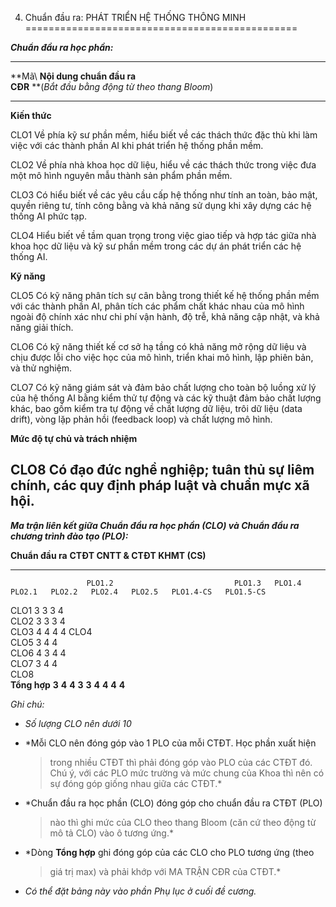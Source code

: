 4. Chuẩn đầu ra: PHÁT TRIỂN HỆ THỐNG THÔNG MINH
===============================================

***Chuẩn đầu ra học phần:***

  -------------------------------------------------------------------------------------------------------------------------------------------------------------------------------------------------------------------------------------------------------------------------------------------------------------------------
  **Mã\                              **Nội dung chuẩn đầu ra\
  CĐR**                              **(*Bắt đầu bằng động từ theo thang Bloom*)
  ---------------------------------- --------------------------------------------------------------------------------------------------------------------------------------------------------------------------------------------------------------------------------------------------------------------------------------
  **Kiến thức**                      

  CLO1                               Về phía kỹ sư phần mềm, hiểu biết về các thách thức đặc thù khi làm việc với các thành phần AI khi phát triển hệ thống phần mềm.

  CLO2                               Về phía nhà khoa học dữ liệu, hiểu về các thách thức trong việc đưa một mô hình nguyên mẫu thành sản phẩm phần mềm.

  CLO3                               Có hiểu biết về các yêu cầu cấp hệ thống như tính an toàn, bảo mật, quyền riêng tư, tính công bằng và khả năng sử dụng khi xây dựng các hệ thống AI phức tạp.

  CLO4                               Hiểu biết về tầm quan trọng trong việc giao tiếp và hợp tác giữa nhà khoa học dữ liệu và kỹ sư phần mềm trong các dự án phát triển các hệ thống AI.

  **Kỹ năng**                        

  CLO5                               Có kỹ năng phân tích sự cân bằng trong thiết kế hệ thống phần mềm với các thành phần AI, phân tích các phẩm chất khác nhau của mô hình ngoài độ chính xác như chi phí vận hành, độ trễ, khả năng cập nhật, và khả năng giải thích.

  CLO6                               Có kỹ năng thiết kế cơ sở hạ tầng có khả năng mở rộng dữ liệu và chịu được lỗi cho việc học của mô hình, triển khai mô hình, lập phiên bản, và thử nghiệm.

  CLO7                               Có kỹ năng giám sát và đảm bảo chất lượng cho toàn bộ luồng xử lý của hệ thống AI bằng kiểm thử tự động và các kỹ thuật đảm bảo chất lượng khác, bao gồm kiểm tra tự động về chất lượng dữ liệu, trôi dữ liệu (data drift), vòng lặp phản hồi (feedback loop) và chất lượng mô hình.

  **Mức độ tự chủ và trách nhiệm**   

  CLO8                               Có đạo đức nghề nghiệp; tuân thủ sự liêm chính, các quy định pháp luật và chuẩn mực xã hội.
  -------------------------------------------------------------------------------------------------------------------------------------------------------------------------------------------------------------------------------------------------------------------------------------------------------------------------

***Ma trận liên kết giữa Chuẩn đầu ra học phần (CLO) và Chuẩn đầu ra
chương trình đào tạo (PLO):***

  **Chuẩn đầu ra**   **CTĐT CNTT & CTĐT KHMT (CS)**                                                                     
  ------------------ -------------------------------- -------- -------- -------- -------- -------- -------- ----------- -----------
                     PLO1.2                           PLO1.3   PLO1.4   PLO2.1   PLO2.2   PLO2.4   PLO2.5   PLO1.4-CS   PLO1.5-CS
  CLO1               3                                                  3        3        4                             
  CLO2               3                                                  3        3        4                             
  CLO3                                                4        4                                            4           4
  CLO4                                                                                                                  
  CLO5               3                                4                                                     4           
  CLO6                                                4                          3        4        4                    
  CLO7                                                                  3                 4        4                    
  CLO8                                                                                                                  
  **Tổng hợp**       **3**                            **4**    **4**    **3**    **3**    **4**    **4**    **4**       **4**

*Ghi chú:*

-   *Số lượng CLO nên dưới 10*

-   *Mỗi CLO nên đóng góp vào 1 PLO của mỗi CTĐT. Học phần xuất hiện
    > trong nhiều CTĐT thì phải đóng góp vào PLO của các CTĐT đó. Chú ý,
    > với các PLO mức trường và mức chung của Khoa thì nên có sự đóng
    > góp giống nhau giữa các CTĐT.*

-   *Chuẩn đầu ra học phần (CLO) đóng góp cho chuẩn đầu ra CTĐT (PLO)
    > nào thì ghi mức của CLO theo thang Bloom (căn cứ theo động từ mô
    > tả CLO) vào ô tương ứng.*

-   *Dòng **Tổng hợp** ghi đóng góp của các CLO cho PLO tương ứng (theo
    > giá trị max) và phải khớp với MA TRẬN CĐR của CTĐT.*

-   *Có thể đặt bảng này vào phần Phụ lục ở cuối đề cương.*

